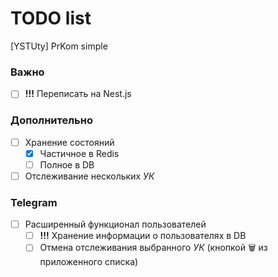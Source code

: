 # TODO list
[YSTUty] PrKom simple

### Важно
- [ ] **!!!** Переписать на Nest.js

### Дополнительно
- [ ] Хранение состояний
  - [x] Частичное в Redis
  - [ ] Полное в DB
- [ ] Отслеживание нескольких *УК*

### Telegram
- [ ] Расширенный функционал пользователей
  - [ ] **!!!** Хранение информации о пользователях в DB
  - [ ] Отмена отслеживания выбранного *УК* (кнопкой 🗑 из приложенного списка)
